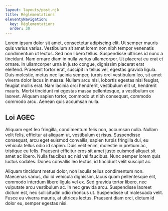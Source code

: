 ```yaml
---
layout: layouts/post.njk
title: Réglementations
eleventyNavigation:
  key: Réglementations
  order: 30
---
```


Lorem ipsum dolor sit amet, consectetur adipiscing elit. Ut semper mauris quis varius varius. Vestibulum sit amet lorem non nibh tempor venenatis condimentum ut lectus. Sed non libero tellus. Suspendisse ultrices id nunc a tincidunt. Nam ornare diam in nulla varius ullamcorper. Ut placerat eu erat et ornare. In ullamcorper urna in justo congue, dignissim placerat erat eleifend. Praesent tortor erat, suscipit in tellus vel, egestas gravida ligula. Duis molestie, metus nec lacinia semper, turpis orci vestibulum leo, sit amet viverra dolor lacus in massa. Nullam arcu nisl, lobortis egestas nisi feugiat, feugiat mollis erat. Nam lacinia orci hendrerit, vestibulum elit ut, hendrerit mauris. Morbi tincidunt mi egestas massa pellentesque, a vestibulum ex laoreet. Aliquam sapien tortor, commodo ut nibh consequat, commodo commodo arcu. Aenean quis accumsan nulla.

## Loi AGEC

Aliquam eget leo fringilla, condimentum felis non, accumsan nulla. Nullam velit felis, efficitur at aliquam ut, vestibulum et risus. Suspendisse consequat, arcu eget euismod convallis, sapien turpis fringilla dui, eu vehicula tellus odio id sapien. Duis velit enim, molestie in pretium ac, tristique eu felis. Praesent efficitur eros sit amet justo euismod aliquet sit amet ac libero. Nulla faucibus ac nisl vel faucibus. Nunc semper lorem quis luctus sodales. Donec convallis leo lectus, id tincidunt velit suscipit ac.

Aliquam tincidunt metus dolor, non iaculis tellus condimentum non. Maecenas varius, dui id vehicula dignissim, lacus quam pellentesque elit, commodo interdum libero ligula vel ex. Sed gravida tortor libero, nec vulputate arcu vestibulum ac. In nec gravida arcu. Suspendisse laoreet dictum est, nec sollicitudin odio rhoncus ut. Suspendisse ut malesuada velit. Fusce eu viverra mauris, at ultrices lectus. Praesent diam orci, dictum id dolor eu, semper egestas nisi. 

